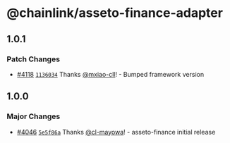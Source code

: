 # @chainlink/asseto-finance-adapter

## 1.0.1

### Patch Changes

- [#4118](https://github.com/smartcontractkit/external-adapters-js/pull/4118) [`1136034`](https://github.com/smartcontractkit/external-adapters-js/commit/113603435a15a9f760ba1d16c4d70822dc358b75) Thanks [@mxiao-cll](https://github.com/mxiao-cll)! - Bumped framework version

## 1.0.0

### Major Changes

- [#4046](https://github.com/smartcontractkit/external-adapters-js/pull/4046) [`5e5f86a`](https://github.com/smartcontractkit/external-adapters-js/commit/5e5f86a1ba6459dd4e5ce6a0b5cb63f9b838ba31) Thanks [@cl-mayowa](https://github.com/cl-mayowa)! - asseto-finance initial release

